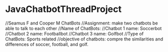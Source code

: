 # JavaChatbotThreadProject
//Seamus F and Cooper M 
ChatBots //Assignment: make two chatbots be able to talk to each other 
//Name of ChatBots: //Chatbot 1 name: Soccerbot //Chatbot 2 name: Footballbot //Chatbot 3 name: Golfbot
//Type of ChatBots: Sports related 
//objective of chatbots: compre the similarities and differences of soccer, football, and golf.
